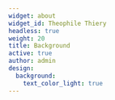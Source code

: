 ```yaml
---
widget: about
widget_id: Theophile Thiery
headless: true
weight: 20
title: Background
active: true
author: admin
design:
  background:
    text_color_light: true
---
```

